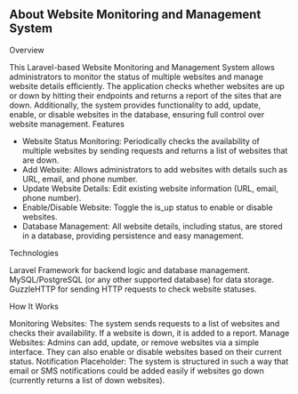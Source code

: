 ## About Website Monitoring and Management System

Overview

This Laravel-based Website Monitoring and Management System allows administrators to monitor the status of multiple websites and manage website details efficiently. The application checks whether websites are up or down by hitting their endpoints and returns a report of the sites that are down. Additionally, the system provides functionality to add, update, enable, or disable websites in the database, ensuring full control over website management.
Features

- Website Status Monitoring: Periodically checks the availability of multiple websites by sending requests and returns a list of websites that are down.
- Add Website: Allows administrators to add websites with details such as URL, email, and phone number.
- Update Website Details: Edit existing website information (URL, email, phone number).
- Enable/Disable Website: Toggle the is_up status to enable or disable websites.
- Database Management: All website details, including status, are stored in a database, providing persistence and easy management.

Technologies

Laravel Framework for backend logic and database management.
MySQL/PostgreSQL (or any other supported database) for data storage.
GuzzleHTTP for sending HTTP requests to check website statuses.

How It Works

Monitoring Websites: The system sends requests to a list of websites and checks their availability. If a website is down, it is added to a report.
Manage Websites: Admins can add, update, or remove websites via a simple interface. They can also enable or disable websites based on their current status.
Notification Placeholder: The system is structured in such a way that email or SMS notifications could be added easily if websites go down (currently returns a list of down websites).